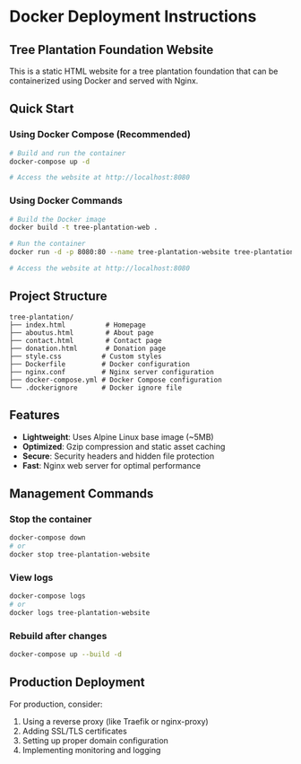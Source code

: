 # Docker Deployment Instructions

## Tree Plantation Foundation Website

This is a static HTML website for a tree plantation foundation that can be containerized using Docker and served with Nginx.

## Quick Start

### Using Docker Compose (Recommended)
```bash
# Build and run the container
docker-compose up -d

# Access the website at http://localhost:8080
```

### Using Docker Commands
```bash
# Build the Docker image
docker build -t tree-plantation-web .

# Run the container
docker run -d -p 8080:80 --name tree-plantation-website tree-plantation-web

# Access the website at http://localhost:8080
```

## Project Structure
```
tree-plantation/
├── index.html          # Homepage
├── aboutus.html        # About page
├── contact.html        # Contact page
├── donation.html       # Donation page
├── style.css          # Custom styles
├── Dockerfile         # Docker configuration
├── nginx.conf         # Nginx server configuration
├── docker-compose.yml # Docker Compose configuration
└── .dockerignore      # Docker ignore file
```

## Features
- **Lightweight**: Uses Alpine Linux base image (~5MB)
- **Optimized**: Gzip compression and static asset caching
- **Secure**: Security headers and hidden file protection
- **Fast**: Nginx web server for optimal performance

## Management Commands

### Stop the container
```bash
docker-compose down
# or
docker stop tree-plantation-website
```

### View logs
```bash
docker-compose logs
# or
docker logs tree-plantation-website
```

### Rebuild after changes
```bash
docker-compose up --build -d
```

## Production Deployment
For production, consider:
1. Using a reverse proxy (like Traefik or nginx-proxy)
2. Adding SSL/TLS certificates
3. Setting up proper domain configuration
4. Implementing monitoring and logging
